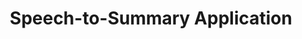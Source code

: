 ---
title: "Speech-to-Summary Application"
description: "A full-stack application that records your voice, transcribes it in real time using the Web Speech API, and streams a summary using an LLM running locally though Ollama."
technologies: ["Python", "FastAPI", "React", "Ollama", "Docker"]
github: "https://github.com/ayushagupta/speech-to-summary"
mainImage: "speech-to-summary.png"
images: ["speech-to-summary.png"]
features:
  - "Real-time voice transcription in browser using Web Speech API."
  - "Streaming summaries from locally hosted Llama 3.2 model via Ollama."
  - "Few-shot prompting for context-aware summaries."
  - "Dockerized full-stack deployment for easy setup."
  - "Configurable Ollama server URL for local or remote hosting."
technicalChallenges:
  - "Capturing and processing live audio efficiently."
  - "Synchronizing real-time data between frontend and backend."
  - "Coordinating multiple services in Docker containers."
---